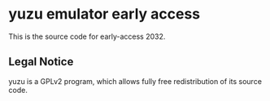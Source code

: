 yuzu emulator early access
=============

This is the source code for early-access 2032.

## Legal Notice

yuzu is a GPLv2 program, which allows fully free redistribution of its source code.
